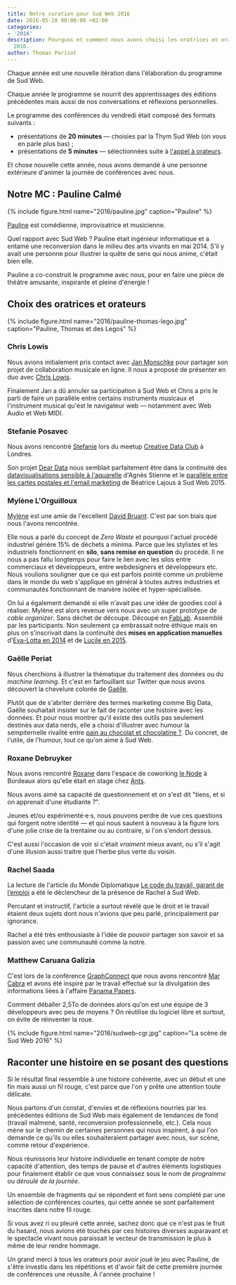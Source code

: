 ```yaml
---
title: Notre curation pour Sud Web 2016
date: 2016-05-28 00:00:00 +02:00
categories:
- '2016'
description: Pourquoi et comment nous avons choisi les oratrices et orateurs de l'édition
  2016.
author: Thomas Parisot
---
```


Chaque année est une nouvelle itération dans l'élaboration du programme de Sud Web.

Chaque année le programme se nourrit des apprentissages des éditions précédentes mais aussi de nos conversations et réflexions personnelles.

Le programme des conférences du vendredi était composé des formats suivants :

- présentations de **20 minutes** — choisies par la Thym Sud Web (on vous en parle plus bas) ;
- présentations de **5 minutes** — sélectionnées suite à [l'appel à orateurs](/blog/2016/appel-a-orateurs/).

Et chose nouvelle cette année, nous avons demandé à une personne extérieure d'animer la journée de conférences avec nous.

## Notre MC : Pauline Calmé

{% include figure.html name="2016/pauline.jpg" caption="Pauline" %}

[Pauline](https://paulinecalme.wordpress.com/) est comédienne, improvisatrice et musicienne.

Quel rapport avec Sud Web ? Pauline était ingénieur informatique et a entamé une reconversion dans le milieu des arts vivants en mai 2014. S'il y avait une personne pour illustrer la quête de sens qui nous anime, c'était bien elle.

Pauline a co-construit le programme avec nous, pour en faire une pièce de théâtre amusante, inspirante et pleine d'énergie !

## Choix des oratrices et orateurs

{% include figure.html name="2016/pauline-thomas-lego.jpg" caption="Pauline, Thomas et des Legos" %}

### Chris Lowis

Nous avions initialement pris contact avec [Jan Monschke](http://janmonschke.com/) pour partager son projet de collaboration musicale en ligne. Il nous a proposé de présenter en duo avec [Chris Lowis](http://chrislowis.co.uk/).

Finalement Jan a dû annuler sa participation à Sud Web et Chris a pris le parti de faire un parallèle entre certains instruments musicaux et l'instrument musical qu'est le navigateur web — notamment avec Web Audio et Web MIDI.

### Stefanie Posavec

Nous avons rencontré [Stefanie](http://www.stefanieposavec.co.uk/) lors du meetup [Creative Data Club](http://www.soundandmusic.org/creativedata) à Londres.

Son projet [Dear Data](http://www.dear-data.com/) nous semblait parfaitement être dans la continuité des [datavisualisations sensible à l'aquarelle](https://vimeo.com/135792422) d'Agnès Stienne et le [parallèle entre les cartes postales et l'email marketing](https://vimeo.com/136425125) de Béatrice Lajous à Sud Web 2015.

### Mylène L'Orguilloux

[Mylène](https://letskeepsewing.com/) est une amie de l'excellent [David Bruant](https://davidbruant.github.io/). C'est par son biais que nous l'avons rencontrée.

Elle nous a parlé du concept de *Zero Waste* et pourquoi l'actuel procédé industriel génère 15% de déchets a minima. Parce que les stylistes et les industriels fonctionnent en **silo**, **sans remise en question** du procédé. Il ne nous a pas fallu longtemps pour faire le lien avec les silos entre commerciaux et développeurs, entre webdesigners et développeurs etc.
Nous voulions souligner que ce qui est parfois pointé comme un problème dans le monde du web s'applique en général à toutes autres industries et communautés fonctionnant de manière isolée et hyper-spécialisée.

On lui a également demandé si elle n'avait pas une idée de goodies cool à réaliser. Mylène est alors revenue vers nous avec un super prototype de *cable organizer*. Sans déchet de découpe. Découpé en [FabLab](http://127.cap-sciences.net/). Assemblé par les participants.
Non seulement ça embrassait notre éthique mais en plus on s'inscrivait dans la continuité des **mises en application manuelles** d'[Eva-Lotta en 2014](https://vimeo.com/104819042) et de [Lucile en 2015](https://vimeo.com/136370325).

### Gaëlle Periat

Nous cherchions à illustrer la thématique du traitement des données ou du *machine learning*. Et c'est en farfouillant sur Twitter que nous avons découvert la chevelure colorée de [Gaëlle](https://twitter.com/gaelleperiat).

Plutôt que de s'abriter derrière des termes marketing comme Big Data, Gaëlle souhaitait insister sur le fait de raconter une histoire avec les données. Et pour nous montrer qu'il existe des outils pas seulement destinés aux data nerds, elle a choisi d'illustrer avec humour la sempiternelle rivalité entre [pain au chocolat et chocolatine ?](http://couteaux-et-tirebouchons.com/chocolatine-ou-pain-au-chocolat-la-vraie-reponse/). Du concret, de l'utile, de l'humour, tout ce qu'on aime à Sud Web.

### Roxane Debruyker

Nous avons rencontré [Roxane](https://twitter.com/dbr_roxane) dans l'espace de coworking [le Node](https://aquinum.fr/node.html) à Bordeaux alors qu'elle était en stage chez [Ants](http://weareants.fr/).

Nous avons aimé sa capacité de questionnement et on s'est dit "tiens, et si on apprenait d'une étudiante ?".

Jeunes et/ou expérimenté·e·s, nous pouvons perdre de vue ces questions qui forgent notre identité — et qui nous sautent à nouveau à la figure lors d'une jolie crise de la trentaine ou au contraire, si l'on s'endort dessus.

C'est aussi l'occasion de voir si c'était *vraiment* mieux avant, ou s'il s'agit d'une illusion aussi traitre que l'herbe plus verte du voisin.

### Rachel Saada

La lecture de l'article du Monde Diplomatique [Le code du travail, garant de l’emploi](http://www.monde-diplomatique.fr/2016/01/SAADA/54456) a été le déclencheur de la présence de Rachel à Sud Web.

Percutant et instructif, l'article a surtout révélé que le droit et le travail étaient deux sujets dont nous n'avions que peu parlé, principalement par ignorance.

Rachel a été très enthousiaste à l'idée de pouvoir partager son savoir et sa passion avec une communauté comme la notre.

### Matthew Caruana Galizia

C'est lors de la conférence [GraphConnect](http://graphconnect.com/) que nous avons rencontré [Mar Cabra](https://www.icij.org/journalists/mar-cabra) et avons été inspiré par le travail effectué sur la divulgation des informations liées à l'affaire [Panama Papers](https://panamapapers.icij.org/).

Comment déballer 2,5To de données alors qu'on est une équipe de 3 développeurs avec peu de moyens ? On réutilise du logiciel libre et surtout, on évite de réinventer la roue.

{% include figure.html name="2016/sudweb-cgr.jpg" caption="La scène de Sud Web 2016" %}

## Raconter une histoire en se posant des questions

Si le résultat final ressemble à une histoire cohérente, avec un début et une fin mais aussi un fil rouge, c'est parce que l'on y prête une attention toute délicate.

Nous partons d'un constat, d'envies et de réflexions nourries par les précédentes éditions de Sud Web mais également de tendances de fond (travail malmené, santé, reconversion professionnelle, etc.). Cela nous mène sur le chemin de certaines personnes qui nous inspirent, à qui l'on demande ce qu'ils ou elles souhaiteraient partager avec nous, sur scène, comme retour d'expérience.

Nous réunissons leur histoire individuelle en tenant compte de notre capacité d'attention, des temps de pause et d'autres éléments logistiques pour finalement établir ce que vous connaissez sous le nom de *programme* ou *déroulé de la journée*.

Un ensemble de fragments qui se répondent et font sens complété par une sélection de conférences courtes, qui cette année se sont parfaitement inscrites dans notre fil rouge.

Si vous avez ri ou pleuré cette année, sachez donc que ce n'est pas le fruit du hasard, nous avions été touchés par ces histoires diverses auparavant et le spectacle vivant nous paraissait le vecteur de transmission le plus à même de leur rendre hommage.

Un grand merci à tous les orateurs pour avoir joué le jeu avec Pauline, de s'être investis dans les répétitions et d'avoir fait de cette première journée de conférences une réussite. À l'année prochaine !

